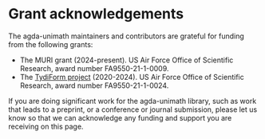 # Grant acknowledgements

The agda-unimath maintainers and contributors are grateful for funding from the
following grants:

- The MURI grant (2024-present). US Air Force Office of Scientific Research,
  award number FA9550-21-1-0009.
- The [TydiForm project](https://tydiform.fmf.uni-lj.si) (2020-2024). US Air
  Force Office of Scientific Research, award number FA9550-21-1-0024.

If you are doing significant work for the agda-unimath library, such as work
that leads to a preprint, or a conference or journal submission, please let us
know so that we can acknowledge any funding and support you are receiving on
this page.
